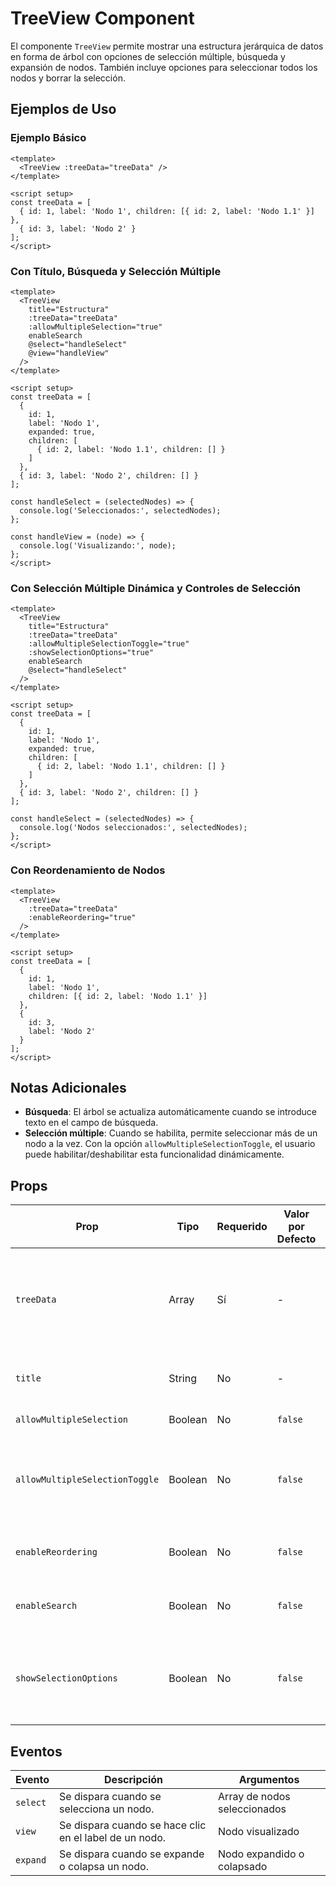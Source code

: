 # TreeView Component

El componente `TreeView` permite mostrar una estructura jerárquica de datos en forma de árbol con opciones de selección múltiple, búsqueda y expansión de nodos. También incluye opciones para seleccionar todos los nodos y borrar la selección.

## Ejemplos de Uso

### Ejemplo Básico
```vue
<template>
  <TreeView :treeData="treeData" />
</template>

<script setup>
const treeData = [
  { id: 1, label: 'Nodo 1', children: [{ id: 2, label: 'Nodo 1.1' }] },
  { id: 3, label: 'Nodo 2' }
];
</script>
```

### Con Título, Búsqueda y Selección Múltiple
```vue
<template>
  <TreeView
    title="Estructura"
    :treeData="treeData"
    :allowMultipleSelection="true"
    enableSearch
    @select="handleSelect"
    @view="handleView"
  />
</template>

<script setup>
const treeData = [
  {
    id: 1,
    label: 'Nodo 1',
    expanded: true,
    children: [
      { id: 2, label: 'Nodo 1.1', children: [] }
    ]
  },
  { id: 3, label: 'Nodo 2', children: [] }
];

const handleSelect = (selectedNodes) => {
  console.log('Seleccionados:', selectedNodes);
};

const handleView = (node) => {
  console.log('Visualizando:', node);
};
</script>
```

### Con Selección Múltiple Dinámica y Controles de Selección
```vue
<template>
  <TreeView
    title="Estructura"
    :treeData="treeData"
    :allowMultipleSelectionToggle="true"
    :showSelectionOptions="true"
    enableSearch
    @select="handleSelect"
  />
</template>

<script setup>
const treeData = [
  {
    id: 1,
    label: 'Nodo 1',
    expanded: true,
    children: [
      { id: 2, label: 'Nodo 1.1', children: [] }
    ]
  },
  { id: 3, label: 'Nodo 2', children: [] }
];

const handleSelect = (selectedNodes) => {
  console.log('Nodos seleccionados:', selectedNodes);
};
</script>
```

### Con Reordenamiento de Nodos
```vue
<template>
  <TreeView
    :treeData="treeData"
    :enableReordering="true"
  />
</template>

<script setup>
const treeData = [
  {
    id: 1,
    label: 'Nodo 1',
    children: [{ id: 2, label: 'Nodo 1.1' }]
  },
  {
    id: 3,
    label: 'Nodo 2'
  }
];
</script>
```


## Notas Adicionales

- **Búsqueda**: El árbol se actualiza automáticamente cuando se introduce texto en el campo de búsqueda.
- **Selección múltiple**: Cuando se habilita, permite seleccionar más de un nodo a la vez. Con la opción `allowMultipleSelectionToggle`, el usuario puede habilitar/deshabilitar esta funcionalidad dinámicamente.


## Props

| Prop                       | Tipo     | Requerido | Valor por Defecto | Descripción |
|----------------------------|----------|-----------|--------------------|-------------|
| `treeData`                 | Array    | Sí        | -                  | La estructura de datos del árbol. Debe contener objetos con propiedades `id`, `label`, `expanded` (opcional) y `children` (opcional). |
| `title`                    | String   | No        | -                  | Texto opcional que se muestra como título del componente. |
| `allowMultipleSelection`   | Boolean  | No        | `false`            | Habilita la selección múltiple de nodos. |
| `allowMultipleSelectionToggle` | Boolean | No     | `false`            | Muestra un checkbox que permite habilitar/deshabilitar la selección múltiple dinámicamente. |
| `enableReordering`         | Boolean  | No        | `false`            | Permite el reordenamiento de nodos mediante arrastrar y soltar. |
| `enableSearch`             | Boolean  | No        | `false`            | Muestra un campo de búsqueda para filtrar nodos dentro del árbol. |
| `showSelectionOptions`     | Boolean  | No        | `false`            | Muestra opciones de "Seleccionar todo" y "Borrar selección" cuando la selección múltiple está habilitada. |

## Eventos

| Evento      | Descripción                                       | Argumentos |
|-------------|---------------------------------------------------|------------|
| `select`    | Se dispara cuando se selecciona un nodo.          | Array de nodos seleccionados |
| `view`      | Se dispara cuando se hace clic en el label de un nodo. | Nodo visualizado |
| `expand`    | Se dispara cuando se expande o colapsa un nodo.   | Nodo expandido o colapsado |
